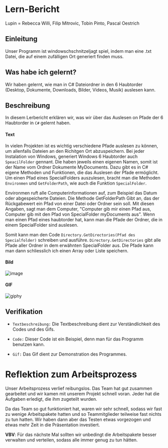 # Lern-Bericht
Lupin = Rebecca Willi, Filip Mitrovic, Tobin Pinto, Pascal Oestrich

## Einleitung

Unser Programm ist windowschschnitzeljagt spiel, indem man eine .txt Datei, die auf einem zufälligen Ort generiert finden muss.

## Was habe ich gelernt?

 Wir haben gelernt, wie man in C# Dateiordner in den 6 Haubtorder (Desktop, Dokumente, Downloads, Bilder, Videos, Musik) auslesen kann.

## Beschreibung
In diesem Lerbericht erklären wir, was wir über das Auslesen on Pfade der 6 Haubtorder in `C#` gelernt haben.


#### Text
In vielen Projekten ist es wichtig verschiedene Pfade auslesen zu können, um allenfalls Dateien an den Richitgen Ort abzuspeichern. Bei jeder Instalation von Windows, generiert Windows 6 Haubtorder auch `SpeacilFolder` gennant. Die haben jeweils einen eigenen Namen, somit ist der Name vom Ordner Dokumente MyDocuments.
Dazu gibt es in C# eigene Methoden und Funktionen, die das Auslesen der Pfade ermöglicht. Um einen Pfad eines SpecialFolders auszulesen, bracht man die Methoden
`Environmen` und `GetFolderPath`, wie auch die Funktion `SpecialFolder`.

Environmen ruft alle Computerinformationen auf, zum Beispiel das Datum oder abgespeicherte Dateien. Die Methode GetFolderPath Gibt an, das der Rückgabewert ein Pfad von einer Datei oder Ordner sein soll. Mit diesen Angaben, sagt man dem Computer, "Computer gib mir einen Pfad aus, Computer gib mit den Pfad von SpecialFolder myDocuments aus". Wenn man einen Pfad eines haubtorder hat, kann man die Pfade der Ordner, die in einem SpecialFolder sind auslesen.

Somit kann man den Code `Directory.GetDirectories(Pfad des Specialfolder)` schreiben und ausführe. `Directory.GetDirectories` gibt alle Pfade aller Ordner in dem erwähnten SpecialFolder aus. Die Pfade kann man dann schliesslich ich einen Array oder Liste speichern.
 
#### Bild

![image](https://user-images.githubusercontent.com/89131744/229720049-efd09555-4f83-4a57-8701-bdd05961de8e.png)

#### GIF
![giphy](https://user-images.githubusercontent.com/110892622/229720626-6e019881-c6f3-49f4-bb04-9600b9e40a00.gif)

## Verifikation

* `Textbeschreibung:` Die Textbeschreibung dient zur Verständlichkeit des Codes und des Gifs.

* `Code:` Dieser Code ist ein Beispiel, denn man für das Programm benutzen kann.

* `Gif:` Das Gif dient zur Demonstration des Programmes.

# Reflektion zum Arbeitsprozess

Unser Arbeitsprozess verlief reibungslos. Das Team hat gut zusammen gearbeitet und wir kamen mit unserem Projekt schnell voran. Jeder hat die Aufgaben erledigt, die ihm zugeteilt wurden.

Da das Team so gut funktioniert hat, waren wir sehr schnell, sodass wir fast zu wenige Arbeitspakete hatten und so Teammitglieder teilweise fast nichts zu tun hatten. Wir haben dann aber das Testen etwas vorgezogen und etwas mehr Zeit in die Präsentation investiert.

**VBV**: Für das nächste Mal sollten wir unbedingt die Arbeitspakete besser verwalten und verteilen, sodass alle immer genug zu tun hätten.
